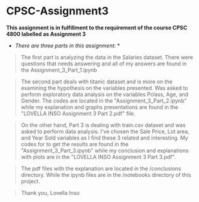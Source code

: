 # CPSC-Assignment3

**This assignment is in fulfillment to the requirement of the course CPSC 4800 labelled as Assignment 3**

* *There are three parts in this assignment:* *

> The first part is analyzing the data in the Salaries dataset. There were questions that needs answering and all of my answers are found in the Assignment_3_Part_1.ipynb

> The second part deals with titanic dataset and is more on the examining the hypothesis on the variables presented. Was asked to perform exploratory data analysis on the variables Pclass, Age, and Gender. The codes are located in the "Assignment_3_Part_2.ipynb" while my explanation and graphs presentations are found in the "LOVELLA INSO Assignment 3 Part 2.pdf" file.

> On the other hand, Part 3 is dealing with train.csv dataset and was asked to perform data analysis. I've chosen the Sale Price, Lot area, and Year Sold variables as I find these 3 related and interesting. My codes for to get the results are found in the "Assignment_3_Part_3.ipynb" while my conclusion and explanations with plots are in the "LOVELLA INSO Assignment 3 Part 3.pdf".

> The pdf files with the explanation are located in the /conclusions directory. While the ipynb files are in the /notebooks directory of this project.





> Thank you,
  Lovella Inso
